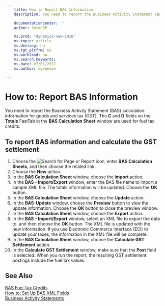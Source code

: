 ```yaml
---
    title: How to Report BAS Information
    description: You need to report the Business Activity Statement (BAS) calculation information for goods and services tax (GST). The **C** and **D** fields on the **Totals** FastTab in the **BAS Calculation Sheet** window are used for fuel tax credits.

    documentationcenter: ''
    author: SorenGP

    ms.prod: "dynamics-nav-2018"
    ms.topic: article
    ms.devlang: na
    ms.tgt_pltfrm: na
    ms.workload: na
    ms.search.keywords:
    ms.date: 07/01/2017
    ms.author: sgroespe

---
```

# How to: Report BAS Information
You need to report the Business Activity Statement (BAS) calculation information for goods and services tax (GST). The **C** and **D** fields on the **Totals** FastTab in the **BAS Calculation Sheet** window are used for fuel tax credits.  

## To report BAS information and calculate the GST settlement  

1.  Choose the ![Search for Page or Report](../../media/ui-search/search_small.png "Search for Page or Report icon") icon, enter **BAS Calculation Sheets**, and then choose the related link.  
2.  Choose the **New** action.  
3.  In the **BAS Calculation Sheet** window, choose the **Import** action.  
4.  In the **BAS – Import/Export** window, enter the BAS file name to import a sample XML file. The totals information will be updated. Choose the **OK** button.  
5.  In the **BAS Calculation Sheet** window, choose the **Update** action.  
6.  In the **BAS-Update** window, choose the **Preview** button to view the update information. Choose the **OK** button to close the preview window.  
7.  In the **BAS Calculation Sheet** window, choose the **Export** action.  
8.  In the **BAS – Import/Export** window, select an XML file to export the data to, and then choose the **OK** button. The XML file is updated with the new information. If you use Electronic Commerce Interface (ECI) to update your taxes, the information in the XML file will be complete.  
9. In the **BAS Calculation Sheet** window, choose the **Calculate GST Settlement** action.  
10. In the **Calculate GST Settlement** window, make sure that the **Post** field is selected. When you run the report, the resulting GST settlement postings include the fuel tax values.  

## See Also  
 [BAS Fuel Tax Credits](bas-fuel-tax-credits.md)   
 [How to: Set Up BAS XML Fields](how-to-set-up-bas-xml-fields.md)   
 [Business Activity Statements](business-activity-statements.md)
